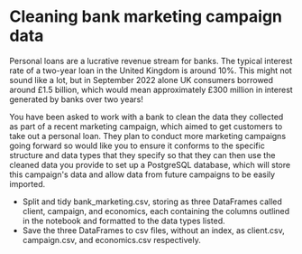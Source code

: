 # Cleaning bank marketing campaign data
Personal loans are a lucrative revenue stream for banks. The typical interest rate of a two-year loan in the United Kingdom is around 10%. This might not sound like a lot, but in September 2022 alone UK consumers borrowed around £1.5 billion, which would mean approximately £300 million in interest generated by banks over two years!

You have been asked to work with a bank to clean the data they collected as part of a recent marketing campaign, which aimed to get customers to take out a personal loan. They plan to conduct more marketing campaigns going forward so would like you to ensure it conforms to the specific structure and data types that they specify so that they can then use the cleaned data you provide to set up a PostgreSQL database, which will store this campaign's data and allow data from future campaigns to be easily imported.
 - Split and tidy bank_marketing.csv, storing as three DataFrames called client, campaign, and economics, each containing the columns outlined in the notebook and formatted to the data types listed.
 - Save the three DataFrames to csv files, without an index, as client.csv, campaign.csv, and economics.csv respectively.


